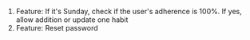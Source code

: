 1. Feature: If it's Sunday, check if the user's adherence is 100%. If yes, allow addition or update one habit
1. Feature: Reset password
